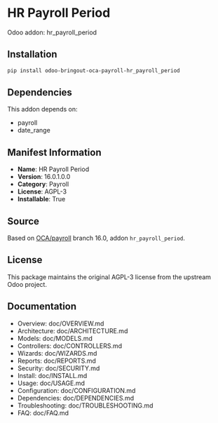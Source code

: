 # HR Payroll Period

Odoo addon: hr_payroll_period

## Installation

```bash
pip install odoo-bringout-oca-payroll-hr_payroll_period
```

## Dependencies

This addon depends on:
- payroll
- date_range

## Manifest Information

- **Name**: HR Payroll Period
- **Version**: 16.0.1.0.0
- **Category**: Payroll
- **License**: AGPL-3
- **Installable**: True

## Source

Based on [OCA/payroll](https://github.com/OCA/payroll) branch 16.0, addon `hr_payroll_period`.

## License

This package maintains the original AGPL-3 license from the upstream Odoo project.

## Documentation

- Overview: doc/OVERVIEW.md
- Architecture: doc/ARCHITECTURE.md
- Models: doc/MODELS.md
- Controllers: doc/CONTROLLERS.md
- Wizards: doc/WIZARDS.md
- Reports: doc/REPORTS.md
- Security: doc/SECURITY.md
- Install: doc/INSTALL.md
- Usage: doc/USAGE.md
- Configuration: doc/CONFIGURATION.md
- Dependencies: doc/DEPENDENCIES.md
- Troubleshooting: doc/TROUBLESHOOTING.md
- FAQ: doc/FAQ.md
